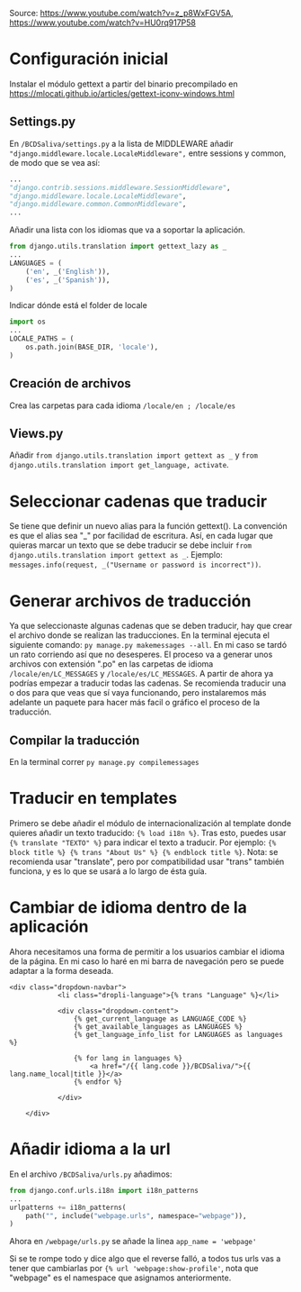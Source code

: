 Source: https://www.youtube.com/watch?v=z_p8WxFGV5A, https://www.youtube.com/watch?v=HU0rq917P58

# Configuración inicial
Instalar el módulo gettext a partir del binario precompilado en https://mlocati.github.io/articles/gettext-iconv-windows.html

## Settings.py
En `/BCDSaliva/settings.py` a la lista de MIDDLEWARE añadir `"django.middleware.locale.LocaleMiddleware",` entre sessions y common, de modo que se vea así:
```python
...
"django.contrib.sessions.middleware.SessionMiddleware",
"django.middleware.locale.LocaleMiddleware",
"django.middleware.common.CommonMiddleware",
...
```

Añadir una lista con los idiomas que va a soportar la aplicación.
```python
from django.utils.translation import gettext_lazy as _
...
LANGUAGES = (
    ('en', _('English')),
    ('es', _('Spanish')),
)
```

Indicar dónde está el folder de locale
```python
import os
...
LOCALE_PATHS = (
    os.path.join(BASE_DIR, 'locale'),
)
```

## Creación de archivos
Crea las carpetas para cada idioma `/locale/en ; /locale/es`

## Views.py
Añadir `from django.utils.translation import gettext as _` y `from django.utils.translation import get_language, activate`.

# Seleccionar cadenas que traducir

Se tiene que definir un nuevo alias para la función gettext(). La convención es que el alias sea "_" por facilidad de escritura. Así, en cada lugar que quieras marcar un texto que se debe traducir se debe incluir `from django.utils.translation import gettext as _`. Ejemplo: `messages.info(request, _("Username or password is incorrect"))`.

# Generar archivos de traducción

Ya que seleccionaste algunas cadenas que se deben traducir, hay que crear el archivo donde se realizan las traducciones. En la terminal ejecuta el siguiente comando:
`py manage.py makemessages --all`. En mi caso se tardó un rato corriendo así que no desesperes. El proceso va a generar unos archivos con extensión ".po" en las carpetas de idioma `/locale/en/LC_MESSAGES` y `/locale/es/LC_MESSAGES`. A partir de ahora ya podrías empezar a traducir todas las cadenas. Se recomienda traducir una o dos para que veas que sí vaya funcionando, pero instalaremos más adelante un paquete para hacer más facil o gráfico el proceso de la traducción.

## Compilar la traducción

En la terminal correr `py manage.py compilemessages`

# Traducir en templates

Primero se debe añadir el módulo de internacionalización al template donde quieres añadir un texto traducido: `{% load i18n %}`. Tras esto, puedes usar `{% translate "TEXTO" %}` para indicar el texto a traducir. Por ejemplo: `{% block title %} {% trans "About Us" %} {% endblock title %}`. Nota: se recomienda usar "translate", pero por compatibilidad usar "trans" también funciona, y es lo que se usará a lo largo de ésta guía.

# Cambiar de idioma dentro de la aplicación

Ahora necesitamos una forma de permitir a los usuarios cambiar el idioma de la página. En mi caso lo haré en mi barra de navegación pero se puede adaptar a la forma deseada.

```
<div class="dropdown-navbar">
            <li class="dropli-language">{% trans "Language" %}</li>
            
            <div class="dropdown-content">
                {% get_current_language as LANGUAGE_CODE %}
                {% get_available_languages as LANGUAGES %}
                {% get_language_info_list for LANGUAGES as languages %}

                {% for lang in languages %}
                    <a href="/{{ lang.code }}/BCDSaliva/">{{ lang.name_local|title }}</a>
                {% endfor %}

            </div>
            
    </div>
```

# Añadir idioma a la url

En el archivo `/BCDSaliva/urls.py` añadimos:

```python
from django.conf.urls.i18n import i18n_patterns
...
urlpatterns += i18n_patterns(
    path("", include("webpage.urls", namespace="webpage")),
)
```

Ahora en `/webpage/urls.py` se añade la linea `app_name = 'webpage'`

Si se te rompe todo y dice algo que el reverse falló, a todos tus urls vas a tener que cambiarlas por `{% url 'webpage:show-profile'`, nota que "webpage" es el namespace que asignamos anteriormente.